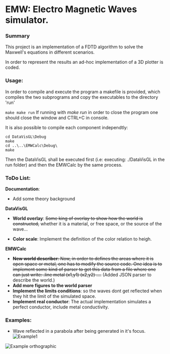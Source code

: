 # EMW: Electro Magnetic Waves simulator.

### Summary

This project is an implementation of a FDTD algorithm to solve the Maxwell's equations in different scenarios.

In order to represent the results an ad-hoc implementation of a 3D plotter is coded. 

### Usage:

In order to compile and execute the program a makefile is provided,
which compiles the two subprograms and copy the executables to the
directory 'run'

``` make make run ``` If running with _make run_ in order to close the
program one should close the window and CTRL+C in console.

It is also possible to compile each component independtly:
```
cd DataVisGL\Debug
make
cd ..\..\EMWCalc\Debug\
make
```

Then the DataVisGL shall be executed first (i.e: executing: ./DataVisGL in the run folder) and then the EMWCalc by the same process.


### ToDo List:

**Documentation**: 
- Add some theory background

**DataVisGL**
- **World overlay**: ~~Some king of overlay to show how the world is constructed,~~ whether it is a material, or free space, or the source of the wave...

- **Color scale**: Implement the definition of the color relation to heigh. 

**EMWCalc**
- ~~**New world describer**: Now, in order to defines the areas where it is open space or metal, one has to modify the source code. One idea is to implement some kind of parser to get this data from a file where one can just write: .line metal (x1,y1) (x2,y2) ....~~ (Added JSON parser to describe the world.)
- **Add more figures to the world parser**
- **Implement the limits conditions**: so the waves dont get reflected when they hit the limit of the simulated space.
- **Implement real conductor**: The actual implementation simulates a perfect conductor, include metal conductivity.

### Examples:

 * Wave reflected in a parabola after being generated in it's focus.
![Example1](https://github.com/AngelGzGc/EMWCalc/blob/master/Doc/Imagen_Parabola_rendija_3D.png)

![Example orthographic](https://github.com/AngelGzGc/EMWCalc/blob/master/Doc/Imagen_Parabola_rendija_2D.png)


